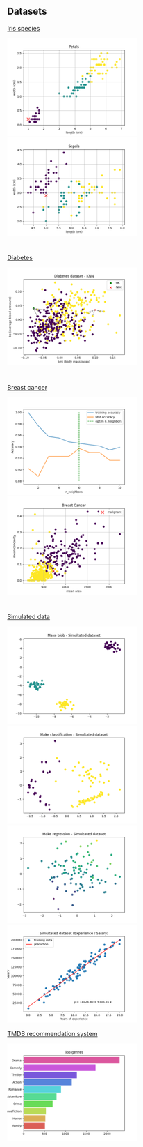 ## Datasets

[Iris species](./iris_species/)

<img src='https://github.com/minte9/mlearning-pages/blob/main/main/datasets/iris_species/images/image1.png' width=300> <img src='https://github.com/minte9/mlearning-pages/blob/main/main/datasets/iris_species/images/image2.png' width=300>

#

[Diabetes](./diabetes/)

<img src='https://github.com/minte9/mlearning-pages/blob/main/main/datasets/diabetes/images/image1.png' width=300>

#

[Breast cancer](./breast_cancer/)

<img src='https://github.com/minte9/mlearning-pages/blob/main/main/datasets/breast_cancer/images/image1.png' width=300> <img src='https://github.com/minte9/mlearning-pages/blob/main/main/datasets/breast_cancer/images/image2.png' width=300>

#

[Simulated data](./simulated_data/)

<img src='https://github.com/minte9/mlearning-pages/blob/main/main/datasets/simulated_data/images/image1.png' width=300> <img src='https://github.com/minte9/mlearning-pages/blob/main/main/datasets/simulated_data/images/image2.png' width=300> <img src='https://github.com/minte9/mlearning-pages/blob/main/main/datasets/simulated_data/images/image3.png' width=300> <img src='https://github.com/minte9/mlearning-pages/blob/main/main/datasets/simulated_data/images/image4.png' width=300>


[TMDB recommendation system](./tmdb/)

<img src='https://github.com/minte9/mlearning-pages/blob/main/main/datasets/tmdb/images/image1.png' width=300>